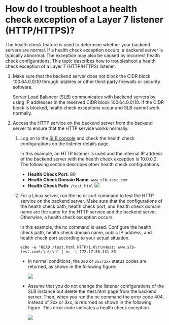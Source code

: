# How do I troubleshoot a health check exception of a Layer 7 listener \(HTTP/HTTPS\)?

The health check feature is used to determine whether your backend servers are normal. If a health check exception occurs, a backend server is typically abnormal. The exception may also be caused by incorrect health check configurations. This topic describes how to troubleshoot a health check exception of a Layer 7 \(HTTP/HTTPS\) listener.

1.  Make sure that the backend server does not block the CIDR block 100.64.0.0/10 through iptables or other third-party firewalls or security software.

    Server Load Balancer \(SLB\) communicates with backend servers by using IP addresses in the reserved CIDR block 100.64.0.0/10. If the CIDR block is blocked, health check exceptions occur and SLB cannot work normally.

2.  Access the HTTP service on the backend server from the backend server to ensure that the HTTP service works normally.

    1.  Log on to the [SLB console](https://slb.console.aliyun.com/slb/cn-hangzhou/slbs) and check the health check configurations on the listener details page.

        In this example, an HTTP listener is used and the internal IP address of the backend server with the health check exception is 10.0.0.2. The following section describes other health check configurations.

        -   **Health Check Port:** 80
        -   **Health Check Domain Name**: `www.slb-test.com`
        -   **Health Check Path**: `/test.html`
        ![](https://static-aliyun-doc.oss-accelerate.aliyuncs.com/assets/img/en-US/1100149751/p33076.png)

    2.  For a Linux server, run the nc or curl command to test the HTTP service on the backend server. Make sure that the configurations of the health check path, health check port, and health check domain name are the same for the HTTP service and the backend server. Otherwise, a health check exception occurs.

        In this example, the nc command is used. Configure the health check path, health check domain name, public IP address, and health check port according to your actual situation.

        ```
        echo -e "HEAD /test.html HTTP/1.0\r\nHost: www.slb-test.com\r\n\r\n" | nc -t 172.17.58.131 80
        ```

        -   In normal conditions, the `200` or `2xx/3xx` status codes are returned, as shown in the following figure:

            ![](https://static-aliyun-doc.oss-accelerate.aliyuncs.com/assets/img/en-US/1100149751/p33084.png)

        -   Assume that you do not change the listener configurations of the SLB instance but delete the /test.html page from the backend server. Then, when you run the nc command the error code 404, instead of 2xx or 3xx, is returned as shown in the following figure. This error code indicates a health check exception.

            ![](https://static-aliyun-doc.oss-accelerate.aliyuncs.com/assets/img/en-US/1100149751/p33092.png)


